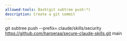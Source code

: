 ```yaml
---
allowed-tools: Bash(git subtree push:*)
description: Create a git commit
---
```

git subtree push --prefix=.claude/skills/security \
     https://github.com/harperaa/secure-claude-skills.git main